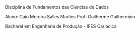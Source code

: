 Disciplina de Fundamentos das Ciencias de Dados

Aluno: Caio Moreira Salles Martins
Prof: Guilherme Guilhermino

Bacharel em Engenharia de Produção - IFES Cariacica
